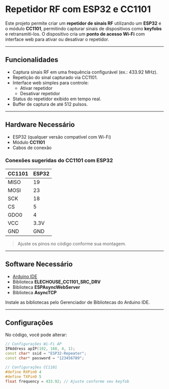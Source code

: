 # Repetidor RF com ESP32 e CC1101

Este projeto permite criar um **repetidor de sinais RF** utilizando um **ESP32** e o módulo **CC1101**, permitindo capturar sinais de dispositivos como **keyfobs** e retransmiti-los. O dispositivo cria um **ponto de acesso Wi-Fi** com interface web para ativar ou desativar o repetidor.

---

## Funcionalidades

- Captura sinais RF em uma frequência configurável (ex.: 433.92 MHz).
- Repetição do sinal capturado via CC1101.
- Interface web simples para controle:
  - Ativar repetidor
  - Desativar repetidor
- Status do repetidor exibido em tempo real.
- Buffer de captura de até 512 pulsos.

---

## Hardware Necessário

- ESP32 (qualquer versão compatível com Wi-Fi)
- Módulo **CC1101**
- Cabos de conexão

### Conexões sugeridas do CC1101 com ESP32

| CC1101 | ESP32 |
|--------|-------|
| MISO   | 19    |
| MOSI   | 23    |
| SCK    | 18    |
| CS     | 5     |
| GDO0   | 4     |
| VCC    | 3.3V  |
| GND    | GND   |

> Ajuste os pinos no código conforme sua montagem.

---

## Software Necessário

- [Arduino IDE](https://www.arduino.cc/en/software)
- Biblioteca **ELECHOUSE_CC1101_SRC_DRV**
- Biblioteca **ESPAsyncWebServer**
- Biblioteca **AsyncTCP**

Instale as bibliotecas pelo Gerenciador de Bibliotecas do Arduino IDE.

---

## Configurações

No código, você pode alterar:

```cpp
// Configurações Wi-Fi AP
IPAddress apIP(192, 168, 4, 1);
const char* ssid = "ESP32-Repeater";
const char* password = "123456789";

// Configurações CC1101
#define RXPin0 4
#define TXPin0 5
float frequency = 433.92; // Ajuste conforme seu keyfob
```
